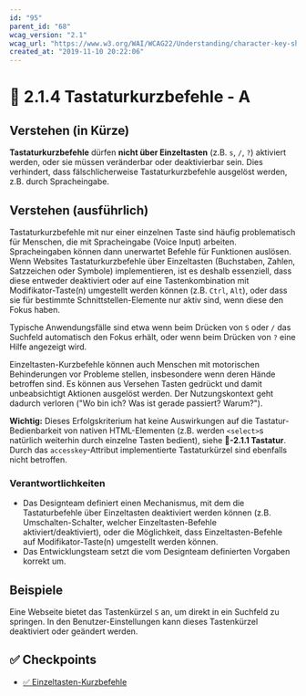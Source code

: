 ```yaml
---
id: "95"
parent_id: "68"
wcag_version: "2.1"
wcag_url: "https://www.w3.org/WAI/WCAG22/Understanding/character-key-shortcuts.html"
created_at: "2019-11-10 20:22:06"
---
```


# 📜 2.1.4 Tastaturkurzbefehle - A

## Verstehen (in Kürze)

**Tastaturkurzbefehle** dürfen **nicht über Einzeltasten** (z.B. `s`, `/`, `?`) aktiviert werden, oder sie müssen veränderbar oder deaktivierbar sein. Dies verhindert, dass fälschlicherweise Tastaturkurzbefehle ausgelöst werden, z.B. durch Spracheingabe.

## Verstehen (ausführlich)

Tastaturkurzbefehle mit nur einer einzelnen Taste sind häufig problematisch für Menschen, die mit Spracheingabe (Voice Input) arbeiten. Spracheingaben können dann unerwartet Befehle für Funktionen auslösen. Wenn Websites Tastaturkurzbefehle über Einzeltasten (Buchstaben, Zahlen, Satzzeichen oder Symbole) implementieren, ist es deshalb essenziell, dass diese entweder deaktiviert oder auf eine Tastenkombination mit Modifikator-Taste(n) umgestellt werden können (z.B. `Ctrl`, `Alt`), oder dass sie für bestimmte Schnittstellen-Elemente nur aktiv sind, wenn diese den Fokus haben.

Typische Anwendungsfälle sind etwa wenn beim Drücken von `S` oder `/` das Suchfeld automatisch den Fokus erhält, oder wenn beim Drücken von `?` eine Hilfe angezeigt wird.

Einzeltasten-Kurzbefehle können auch Menschen mit motorischen Behinderungen vor Probleme stellen, insbesondere wenn deren Hände betroffen sind. Es können aus Versehen Tasten gedrückt und damit unbeabsichtigt Aktionen ausgelöst werden. Der Nutzungskontext geht dadurch verloren ("Wo bin ich? Was ist gerade passiert? Warum?").

**Wichtig:** Dieses Erfolgskriterium hat keine Auswirkungen auf die Tastatur-Bedienbarkeit von nativen HTML-Elementen (z.B. werden `<select>`s natürlich weiterhin durch einzelne Tasten bedient), siehe **📜-2.1.1 Tastatur**. Durch das `accesskey`-Attribut implementierte Tastaturkürzel sind ebenfalls nicht betroffen.

### Verantwortlichkeiten

- Das Designteam definiert einen Mechanismus, mit dem die Tastaturbefehle über Einzeltasten deaktiviert werden können (z.B. Umschalten-Schalter, welcher Einzeltasten-Befehle aktiviert/deaktiviert), oder die Möglichkeit, dass Einzeltasten-Befehle auf Modifikator-Taste(n) umgestellt werden können.
- Das Entwicklungsteam setzt die vom Designteam definierten Vorgaben korrekt um.

## Beispiele

Eine Webseite bietet das Tastenkürzel `S` an, um direkt in ein Suchfeld zu springen. In den Benutzer-Einstellungen kann dieses Tastenkürzel deaktiviert oder geändert werden.

## ✅ Checkpoints

- [✅ Einzeltasten-Kurzbefehle](einzeltasten-kurzbefehle)